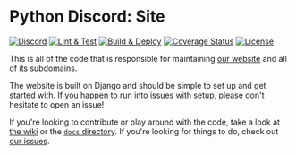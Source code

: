 # Python Discord: Site
[![Discord][10]][11]
[![Lint & Test][1]][2]
[![Build & Deploy][3]][4]
[![Coverage Status][5]][6]
[![License](https://img.shields.io/badge/license-MIT-green)](LICENSE)

This is all of the code that is responsible for maintaining [our website][7] and all of its subdomains.

The website is built on Django and should be simple to set up and get started with.
If you happen to run into issues with setup, please don't hesitate to open an issue!

If you're looking to contribute or play around with the code, take a look at [the wiki][8] or the [`docs` directory](docs). If you're looking for things to do, check out [our issues][9].

[1]: https://github.com/python-discord/site/workflows/Lint%20&%20Test/badge.svg?branch=master
[2]: https://github.com/python-discord/site/actions?query=workflow%3A%22Lint+%26+Test%22+branch%3Amaster
[3]: https://github.com/python-discord/site/workflows/Build%20&%20Deploy/badge.svg?branch=master
[4]: https://github.com/python-discord/site/actions?query=workflow%3A%22Build+%26+Deploy%22+branch%3Amaster
[5]: https://coveralls.io/repos/github/python-discord/site/badge.svg?branch=master
[6]: https://coveralls.io/github/python-discord/site?branch=master
[7]: https://pythondiscord.com
[8]: https://pythondiscord.com/pages/contributing/site/
[9]: https://github.com/python-discord/site/issues
[10]: https://raw.githubusercontent.com/python-discord/branding/master/logos/badge/badge_github.svg
[11]: https://discord.gg/python
